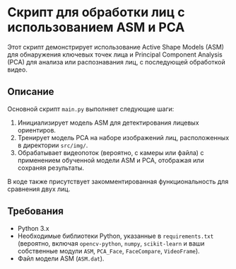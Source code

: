 # Скрипт для обработки лиц с использованием ASM и PCA

Этот скрипт демонстрирует использование Active Shape Models (ASM) для обнаружения ключевых точек лица и Principal Component Analysis (PCA) для анализа или распознавания лиц, с последующей обработкой видео.

## Описание

Основной скрипт `main.py` выполняет следующие шаги:
1. Инициализирует модель ASM для детектирования лицевых ориентиров.
2. Тренирует модель PCA на наборе изображений лиц, расположенных в директории `src/img/`.
3. Обрабатывает видеопоток (вероятно, с камеры или файла) с применением обученной модели ASM и PCA, отображая или сохраняя результаты.

В коде также присутствует закомментированная функциональность для сравнения двух лиц.

## Требования

* Python 3.x
* Необходимые библиотеки Python, указанные в `requirements.txt` (вероятно, включая `opencv-python`, `numpy`, `scikit-learn` и ваши собственные модули `ASM`, `PCA_Face`, `FaceCompare`, `VideoFrame`).
* Файл модели ASM (`ASM.dat`).